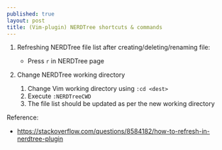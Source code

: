 ```yaml
---
published: true
layout: post
title: (Vim-plugin) NERDTree shortcuts & commands
---
```


1.  Refreshing NERDTree file list after creating/deleting/renaming file:
    - Press `r` in NERDTree page

2.  Change NERDTree working directory
    1. Change Vim working directory using `:cd <dest>`
    2. Execute `:NERDTreeCWD`
    3. The file list should be updated as per the new working directory

Reference:
- <https://stackoverflow.com/questions/8584182/how-to-refresh-in-nerdtree-plugin>
